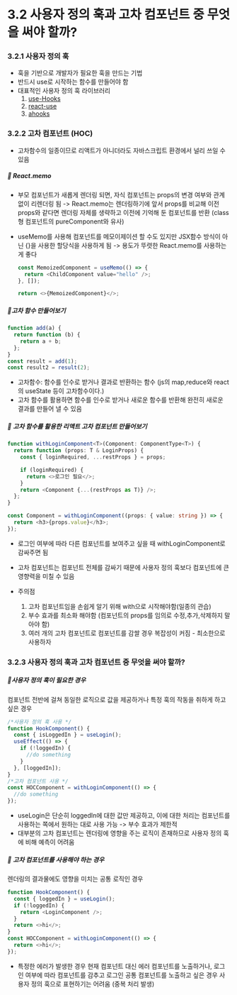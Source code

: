 # 3.2 사용자 정의 훅과 고차 컴포넌트 중 무엇을 써야 할까?

### 3.2.1 사용자 정의 훅

- 훅을 기반으로 개발자가 필요한 훅을 만드는 기법
- 반드시 use로 시작하는 함수를 만들어야 함
- 대표적인 사용자 정의 훅 라이브러리
  1. [use-Hooks](https://usehooks.com/)
  2. [react-use](https://github.com/streamich/react-use)
  3. [ahooks](https://ahooks.js.org/)

### 3.2.2 고차 컴포넌트 (HOC)

- 고차함수의 일종이므로 리액트가 아니더라도 자바스크립트 환경에서 널리 쓰일 수 있음

##### 🔷 React.memo

- 부모 컴포넌트가 새롭게 렌더링 되면, 자식 컴포넌트는 props의 변경 여부와 관계없이 리렌더링 됨 -> React.memo는 렌더링하기에 앞서 props를 비교해 이전 props와 같다면 렌더링 자체를 생략하고 이전에 기억해 둔 컴포넌트를 반환 (class형 컴포넌트의 pureComponent와 유사)
- useMemo를 사용해 컴포넌트를 메모이제이션 할 수도 있지만 JSX함수 방식이 아닌 {}을 사용한 할당식을 사용하게 됨 -> 용도가 뚜렷한 React.memo를 사용하는 게 좋다

  ```javascript
  const MemoizedComponent = useMemo(() => {
    return <ChildComponent value="hello" />;
  }, []);

  return <>{MemoizedComponent}</>;
  ```

##### 🔷고차 함수 만들어보기

```javascript
function add(a) {
  return function (b) {
    return a + b;
  };
}
const result = add(1);
const result2 = result(2);
```

- 고차함수: 함수를 인수로 받거나 결과로 반환하는 함수 (js의 map,reduce와 react의 useState 등이 고차함수이다.)
- 고차 함수를 활용하면 함수를 인수로 받거나 새로운 함수를 반환해 완전히 새로운 결과를 만들어 낼 수 있음

##### 🔷 고차 함수를 활용한 리액트 고차 컴포넌트 만들어보기

```ts
function withLoginComponent<T>(Component: ComponentType<T>) {
  return function (props: T & LoginProps) {
    const { loginRequired, ...restProps } = props;

    if (loginRequired) {
      return <>로그인 필요</>;
    }
    return <Component {...(restProps as T)} />;
  };
}

const Component = withLoginComponent((props: { value: string }) => {
  return <h3>{props.value}</h3>;
});
```

- 로그인 여부에 따라 다른 컴포넌트를 보여주고 싶을 때 withLoginComponent로 감싸주면 됨
- 고차 컴포넌트는 컴포넌트 전체를 감싸기 때문에 사용자 정의 훅보다 컴포넌트에 큰 영향력을 미칠 수 있음
- 주의점

  1. 고차 컴포넌트임을 손쉽게 알기 위해 with으로 시작해야함(일종의 관습)
  2. 부수 효과를 최소화 해야함 (컴포넌트의 props를 임의로 수정,추가,삭제하지 말아야 함)
  3. 여러 개의 고차 컴포넌트로 컴포넌트를 감쌀 경우 복잡성이 커짐 - 최소한으로 사용하자

### 3.2.3 사용자 정의 훅과 고차 컴포넌트 중 무엇을 써야 할까?

##### 🔷사용자 정의 훅이 필요한 경우

컴포넌트 전반에 걸쳐 동일한 로직으로 값을 제공하거나 특정 훅의 작동을 취하게 하고 싶은 경우

```javascript
/*사용자 정의 훅 사용 */
function HookComponent() {
  const { isLoggedIn } = useLogin();
  useEffect(() => {
    if (!loggedIn) {
      //do something
    }
  }, [loggedIn]);
}
/*고차 컴포넌트 사용 */
const HOCComponent = withLoginComponent(() => {
  //do something
});
```

- useLogin은 단순히 loggedIn에 대한 값만 제공하고, 이에 대한 처리는 컴포넌트를 사용하는 쪽에서 원하는 대로 사용 가능 -> 부수 효과가 제한적
- 대부분의 고차 컴포넌트는 렌더링에 영향을 주는 로직이 존재하므로 사용자 정의 훅에 비해 예측이 어려움

##### 🔷 고차 컴포넌트를 사용해야 하는 경우

렌더링의 결과물에도 영향을 미치는 공통 로직인 경우

```javascript
function HookComponent() {
  const { loggedIn } = useLogin();
  if (!loggedIn) {
    return <LoginComponent />;
  }
  return <>hi</>;
}
const HOCComponent = withLoginComponent(() => {
  return <>hi</>;
});
```

- 특정한 에러가 발생한 경우 현재 컴포넌트 대신 에러 컴포넌트를 노출하거나, 로그인 여부에 따라 컴포넌트를 감추고 로그인 공통 컴포넌트를 노출하고 싶은 경우 사용자 정의 훅으로 표현하기는 어려움 (중복 처리 발생)

